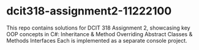 # dcit318-assignment2-11222100
This repo contains solutions for DCIT 318 Assignment 2, showcasing key OOP concepts in C#:  Inheritance &amp; Method Overriding  Abstract Classes &amp; Methods  Interfaces  Each is implemented as a separate console project.
